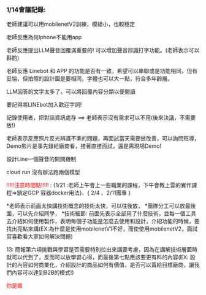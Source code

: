 ### 1/14會議記錄:

老師建議可以用mobilenetV2訓練，模組小，也較穩定

老師反應為何Iphone不能用app

老師反應提出LLM聲音回覆滿重要的! 可以增加聲音辨識打字功能。(老師表示可以斟酌)

老師反應 Linebot 和 APP 的功能是否有一致，希望可以串聯或是功能相同，但有妥協，但拍照的設計圖是要相同，字體也可以大一點，符合多年齡層。

LLM回答的文字太多了，可以將回覆內容分類以便閱讀

要記得將LINEbot加入歡迎字詞!

記錄使用者，把對話資訊處存  ==> 老師表示沒有需求可以不用(後來決議，不需要放!)

老師表示反應照片反光辨識不準的問題，再面試當天需要做改善，可以詢問班導，Demo影片是事先錄給廠商看，接著直接面試，還是需現場Demo!

設計Line一個聲音的開關機制

cloud run 沒有辦法跑兩個模型

<font color="red">!!!!!注意時間點!!!!!</font> :  {1/21 :老師上午會上一些職業的課程，下午會教上雲的實作課程=>鎖定GCP 容器docker用法}、{ 2/4 、2/11團專 }

*老師表示前面太快講技術概念的技術太快，可以往後放，
*團隊分工可以放最後面，可以先介紹同學，
*技術細節: 前面先表示全部用了什麼技術，並每一個工具去介紹如何使用製作，表明每個子功能是怎麼去使用和設計，介紹功能的時候，要找出亮點來講(EX:為什麼是使用mobilenetV1不好，而使使用mobilenetV2，面試官喜歡看大家如何解決問題)

13: 簡報第六項挑戰與學習是否需要特別拉出來講要考慮，因為在講解技術層面時就可以代到了，反而可以放學習心得，而最後第七點應該要更有料的內容(EX: 設計的內容如何商業化，介紹設計的商品如何有價值，是否可以賣給目標廠商，讓我們內容可以達到B2B的模式!) 

<font color=#FF0000>你是誰</font>

